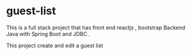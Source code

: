 # guest-list
This is a full stack project that has front end reactjs , bootstrap
Backend Java with Spring Boot and JDBC  .

This project create and edit a guest list 

